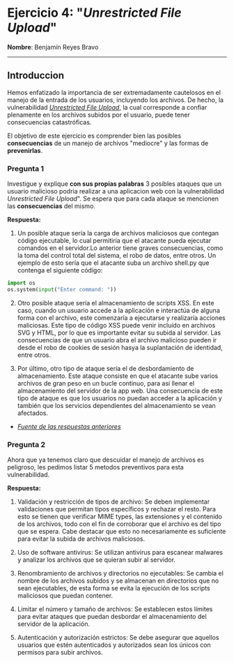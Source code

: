 # Ejercicio 4: "*Unrestricted File Upload*"

**Nombre**: Benjamín Reyes Bravo

--- 
## Introduccion
Hemos enfatizado la importancia de ser extremadamente cautelosos en el manejo de la entrada de los usuarios, incluyendo los archivos. De hecho, la vulnerabilidad [*Unrestricted File Upload*](https://owasp.org/www-community/vulnerabilities/Unrestricted_File_Upload), la cual corresponde a confiar plenamente en los archivos subidos por el usuario, puede tener consecuencias catastróficas.

El objetivo de este ejercicio es comprender bien las posibles **consecuencias** de un manejo de archivos "mediocre" y las formas de **prevenirlas**.

### Pregunta 1
Investigue y explique **con sus propias palabras** 3 posibles ataques que un usuario malicioso podria realizar a una aplicacion web con la vulnerabilidad *Unrestricted File Upload*". Se espera que para cada ataque se mencionen las **consecuencias** del mismo.

**Respuesta:**

1. Un posible ataque sería la carga de archivos maliciosos que contegan código ejecutable, lo cual permitiría que el atacante pueda ejecutar comandos en el servidor.Lo anterior tiene graves consecuencias, como la toma del control total del sistema, el robo de datos, entre otros. Un ejemplo de esto sería que el atacante suba un archivo shell.py que contenga el siguiente código:
```python
import os
os.system(input("Enter command: "))
```


2. Otro posible ataque sería el almacenamiento de scripts XSS. En este caso, cuando un usuario accede a la aplicación e interactúa de alguna forma con el archivo, este comenzaría a ejecutarse y realizaría acciones maliciosas. Este tipo de código XSS puede venir incluído en archivos SVG y HTML, por lo que es importante evitar su subida al servidor. Las consecuencias de que un usuario abra el archivo malicioso pueden ir desde el robo de cookies de sesión hasya la suplantación de identidad, entre otros.

3. Por último, otro tipo de ataque sería el de desbordamiento de almacenamiento. Este ataque consiste en que el atacante sube varios archivos de gran peso en un bucle continuo, para así llenar el almacenamiento del servidor de la app web. 
Una consecuencia de este tipo de ataque es que los usuarios no puedan acceder a la aplicación y también que los servicios dependientes del almacenamiento se vean afectados.

* [*Fuente de las respuestas anteriores*](https://owasp.org/www-community/vulnerabilities/Unrestricted_File_Upload) 

### Pregunta 2
Ahora que ya tenemos claro que descuidar el manejo de archivos es peligroso, les pedimos listar 5 metodos preventivos para esta vulnerabilidad.

**Respuesta:**

1. Validación y restricción de tipos de archivo: Se deben implementar validaciones que permitan tipos específicos y rechazar el resto. Para esto se tienen que verificar MIME types, las extensiones y el contenido de los archivos, todo con el fin de corroborar que el archivo es del tipo que se espera. Cabe destacar que esto no necesariamente es suficiente para evitar la subida de archivos maliciosos.

2. Uso de software antivirus: Se utilizan antivirus para escanear malwares y analizar los archivos que se quieran subir al servidor.

3. Renombramiento de archivos y directorios no ejecutables: Se cambia el nombre de los archivos subidos y se almacenan en directorios que no sean ejecutables, de esta forma se evita la ejecución de los scripts maliciosos que puedan contener.

4. Limitar el número y tamaño de archivos: Se establecen estos límites para evitar ataques que puedan desbordar el almacenamiento del servidor de la aplicación.

5. Autenticación y autorización estrictos: Se debe asegurar que aquellos usuarios que estén autenticados y autorizados sean los únicos con permisos para subir archivos.
